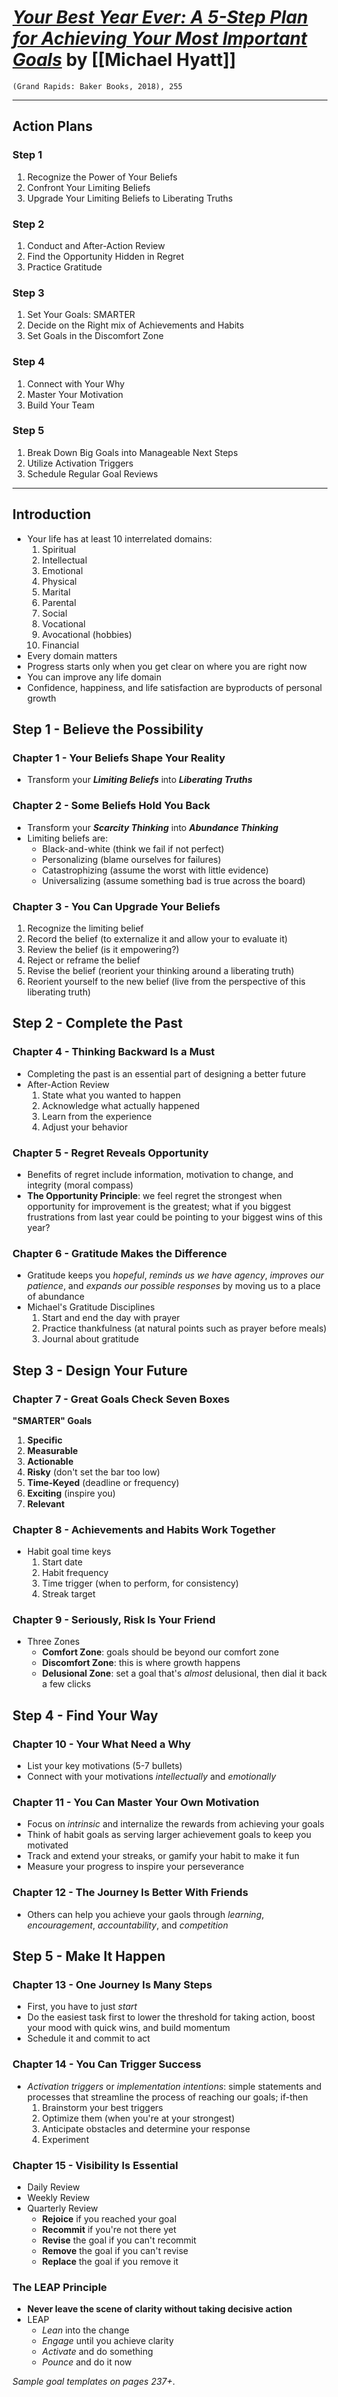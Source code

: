 
# [*Your Best Year Ever: A 5-Step Plan for Achieving Your Most Important Goals*](https://www.amazon.com/Your-Best-Year-Ever-Achieving/dp/0801075254/ref=sr_1_1?dchild=1&keywords=your+best+year+ever&qid=1609548169&sr=8-1) by [[Michael Hyatt]]

`(Grand Rapids: Baker Books, 2018), 255`

---
## Action Plans

### Step 1

1. Recognize the Power of Your Beliefs
2. Confront Your Limiting Beliefs
3. Upgrade Your Limiting Beliefs to Liberating Truths

### Step 2

1. Conduct and After-Action Review
2. Find the Opportunity Hidden in Regret
3. Practice Gratitude

### Step 3

1. Set Your Goals: SMARTER
2. Decide on the Right mix of Achievements and Habits
3. Set Goals in the Discomfort Zone

### Step 4

1. Connect with Your Why
2. Master Your Motivation
3. Build Your Team

### Step 5

1. Break Down Big Goals into Manageable Next Steps
2. Utilize Activation Triggers
3. Schedule Regular Goal Reviews


---

## Introduction

- Your life has at least 10 interrelated domains:
  1. Spiritual
  2. Intellectual
  3. Emotional
  4. Physical
  5. Marital
  6. Parental
  7. Social
  8. Vocational
  9. Avocational (hobbies)
  10. Financial
- Every domain matters
- Progress starts only when you get clear on where you are right now
- You can improve any life domain
- Confidence, happiness, and life satisfaction are byproducts of personal growth


## Step 1 - Believe the Possibility

### Chapter 1 - Your Beliefs Shape Your Reality

- Transform your ***Limiting Beliefs*** into ***Liberating Truths***


### Chapter 2 - Some Beliefs Hold You Back

- Transform your ***Scarcity Thinking*** into ***Abundance Thinking***
- Limiting beliefs are:
  - Black-and-white (think we fail if not perfect)
  - Personalizing (blame ourselves for failures)
  - Catastrophizing (assume the worst with little evidence)
  - Universalizing (assume something bad is true across the board) 


### Chapter 3 - You Can Upgrade Your Beliefs

1. Recognize the limiting belief
2. Record the belief (to externalize it and allow your to evaluate it)
3. Review the belief (is it empowering?)
4. Reject or reframe the belief
5. Revise the belief (reorient your thinking around a liberating truth)
6. Reorient yourself to the new belief (live from the perspective of this liberating truth)

## Step 2 - Complete the Past

### Chapter 4 - Thinking Backward Is a Must

- Completing the past is an essential part of designing a better future
- After-Action Review
  1. State what you wanted to happen
  2. Acknowledge what actually happened
  3. Learn from the experience
  4. Adjust your behavior 


### Chapter 5 - Regret Reveals Opportunity

- Benefits of regret include information, motivation to change, and integrity (moral compass)
- **The Opportunity Principle**: we feel regret the strongest when opportunity for improvement is the greatest; what if you biggest frustrations from last year could be pointing to your biggest wins of this year?


### Chapter 6 - Gratitude Makes the Difference

- Gratitude keeps you *hopeful*, *reminds us we have agency*, *improves our patience*, and *expands our possible responses* by moving us to a place of abundance
- Michael's Gratitude Disciplines
  1. Start and end the day with prayer
  2. Practice thankfulness (at natural points such as prayer before meals)
  3. Journal about gratitude


## Step 3 - Design Your Future

### Chapter 7 - Great Goals Check Seven Boxes

**"SMARTER" Goals**
1. **Specific**
2. **Measurable**
3. **Actionable**
4. **Risky** (don't set the bar too low)
5. **Time-Keyed** (deadline or frequency)
6. **Exciting** (inspire you)
7. **Relevant**


### Chapter 8 - Achievements and Habits Work Together

- Habit goal time keys
  1. Start date
  2. Habit frequency
  3. Time trigger (when to perform, for consistency)
  4. Streak target 


### Chapter 9 - Seriously, Risk Is Your Friend

- Three Zones
  - **Comfort Zone**: goals should be beyond our comfort zone
  - **Discomfort Zone**: this is where growth happens
  - **Delusional Zone**: set a goal that's *almost* delusional, then dial it back a few clicks


## Step 4 - Find Your Way

### Chapter 10 - Your What Need a Why

- List your key motivations (5-7 bullets)
- Connect with your motivations *intellectually* and *emotionally*


### Chapter 11 - You Can Master Your Own Motivation

- Focus on *intrinsic* and internalize the rewards from achieving your goals
- Think of habit goals as serving larger achievement goals to keep you motivated
- Track and extend your streaks, or gamify your habit to make it fun
- Measure your progress to inspire your perseverance


### Chapter 12 - The Journey Is Better With Friends

- Others can help you achieve your gaols through *learning*, *encouragement*, *accountability*, and *competition*


## Step 5 - Make It Happen

### Chapter 13 - One Journey Is Many Steps

- First, you have to just *start*
- Do the easiest task first to lower the threshold for taking action, boost your mood with quick wins, and build momentum
- Schedule it and commit to act


### Chapter 14 - You Can Trigger Success

- *Activation triggers* or *implementation intentions*: simple statements and processes that streamline the process of reaching our goals; if-then
  1. Brainstorm your best triggers
  2. Optimize them (when you're at your strongest)
  3. Anticipate obstacles and determine your response
  4. Experiment 


### Chapter 15 - Visibility Is Essential

- Daily Review
- Weekly Review
- Quarterly Review
  - **Rejoice** if you reached your goal
  - **Recommit** if you're not there yet
  - **Revise** the goal if you can't recommit
  - **Remove** the goal if you can't revise
  - **Replace** the goal if you remove it

### The LEAP Principle

- **Never leave the scene of clarity without taking decisive action**
- LEAP
  - *Lean* into the change
  - *Engage* until you achieve clarity
  - *Activate* and do something
  - *Pounce* and do it now

*Sample goal templates on pages 237+*.